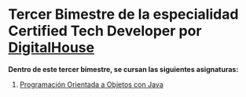 # Tercer Bimestre de la especialidad **Certified Tech Developer** por [DigitalHouse](https://www.digitalhouse.com/productos/programacion/certified-tech-developer)

**Dentro de este tercer bimestre, se cursan las siguientes asignaturas:**

1. [Programación Orientada a Objetos con Java](./POO_Java/)